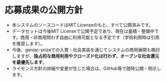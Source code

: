 # 応募成果の公開方針

- 本システムのソースコードはMIT Licenseのもと、すべて公開済みです。
- データセットは今後MIT Licenseで公開予定であり、現在は蓄積・整備中です。商用・非商用問わず自由に利用可能となる予定です（学術利用時は引用を推奨します）。
- 今後、geniac-prizeでの入賞・社会実装を通じてシステムの商用展開も検討しますが、**独占的な商用利用やクローズド化は行わず、オープンな社会還元を最優先します**。
- ライセンス方針の詳細や変更が生じた場合は、GitHub等で随時公開・明示します。